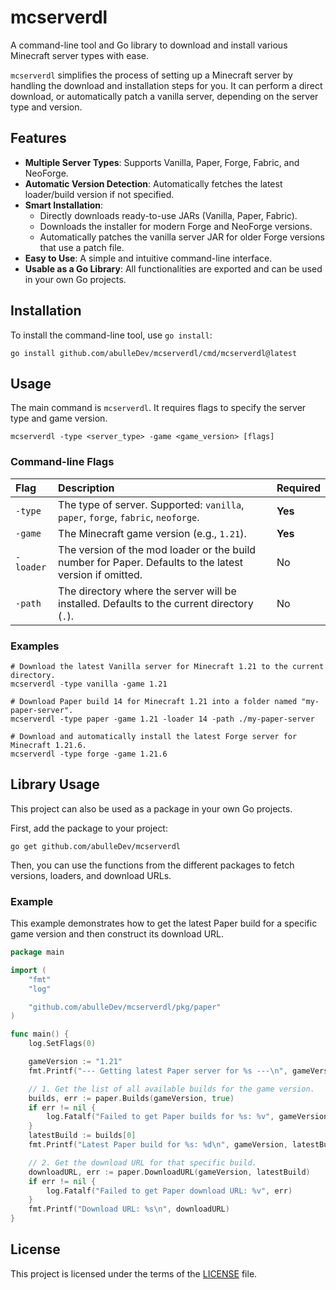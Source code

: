 # mcserverdl

A command-line tool and Go library to download and install various Minecraft server types with ease.

`mcserverdl` simplifies the process of setting up a Minecraft server by handling the download and installation steps for you. It can perform a direct download, or automatically patch a vanilla server, depending on the server type and version.

## Features

- **Multiple Server Types**: Supports Vanilla, Paper, Forge, Fabric, and NeoForge.
- **Automatic Version Detection**: Automatically fetches the latest loader/build version if not specified.
- **Smart Installation**:
  - Directly downloads ready-to-use JARs (Vanilla, Paper, Fabric).
  - Downloads the installer for modern Forge and NeoForge versions.
  - Automatically patches the vanilla server JAR for older Forge versions that use a patch file.
- **Easy to Use**: A simple and intuitive command-line interface.
- **Usable as a Go Library**: All functionalities are exported and can be used in your own Go projects.

## Installation

To install the command-line tool, use `go install`:

```shell
go install github.com/abulleDev/mcserverdl/cmd/mcserverdl@latest
```

## Usage

The main command is `mcserverdl`. It requires flags to specify the server type and game version.

```shell
mcserverdl -type <server_type> -game <game_version> [flags]
```

### Command-line Flags

| Flag      | Description                                                                                             | Required |
| :-------- | :------------------------------------------------------------------------------------------------------ | :------- |
| `-type`   | The type of server. Supported: `vanilla`, `paper`, `forge`, `fabric`, `neoforge`.                       | **Yes**  |
| `-game`   | The Minecraft game version (e.g., `1.21`).                                                              | **Yes**  |
| `-loader` | The version of the mod loader or the build number for Paper. Defaults to the latest version if omitted. | No       |
| `-path`   | The directory where the server will be installed. Defaults to the current directory (`.`).              | No       |

### Examples

```shell
# Download the latest Vanilla server for Minecraft 1.21 to the current directory.
mcserverdl -type vanilla -game 1.21

# Download Paper build 14 for Minecraft 1.21 into a folder named "my-paper-server".
mcserverdl -type paper -game 1.21 -loader 14 -path ./my-paper-server

# Download and automatically install the latest Forge server for Minecraft 1.21.6.
mcserverdl -type forge -game 1.21.6
```

## Library Usage

This project can also be used as a package in your own Go projects.

First, add the package to your project:

```shell
go get github.com/abulleDev/mcserverdl
```

Then, you can use the functions from the different packages to fetch versions, loaders, and download URLs.

### Example

This example demonstrates how to get the latest Paper build for a specific game version and then construct its download URL.

```go
package main

import (
    "fmt"
    "log"

    "github.com/abulleDev/mcserverdl/pkg/paper"
)

func main() {
    log.SetFlags(0)

    gameVersion := "1.21"
    fmt.Printf("--- Getting latest Paper server for %s ---\n", gameVersion)

    // 1. Get the list of all available builds for the game version.
    builds, err := paper.Builds(gameVersion, true)
    if err != nil {
        log.Fatalf("Failed to get Paper builds for %s: %v", gameVersion, err)
    }
    latestBuild := builds[0]
    fmt.Printf("Latest Paper build for %s: %d\n", gameVersion, latestBuild)

    // 2. Get the download URL for that specific build.
    downloadURL, err := paper.DownloadURL(gameVersion, latestBuild)
    if err != nil {
        log.Fatalf("Failed to get Paper download URL: %v", err)
    }
    fmt.Printf("Download URL: %s\n", downloadURL)
}
```

## License

This project is licensed under the terms of the [LICENSE](LICENSE) file.
